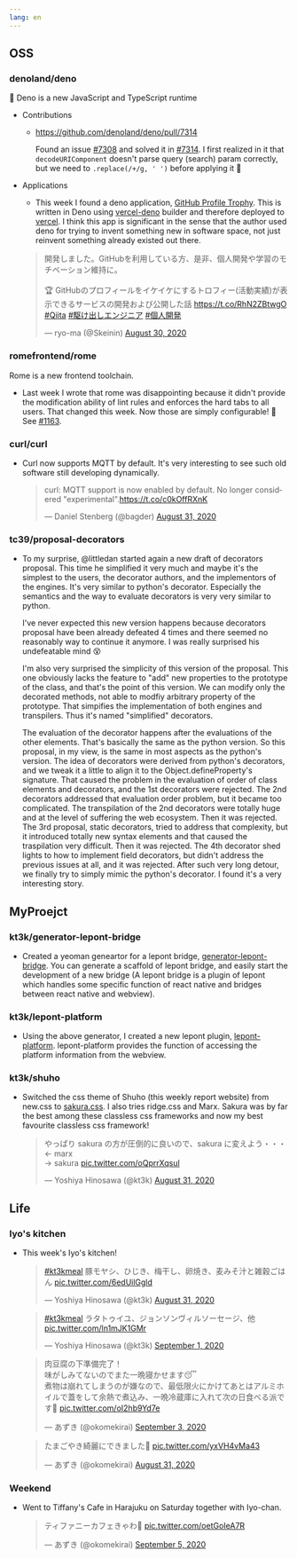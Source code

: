 ```yaml
---
lang: en
---
```


## OSS

### denoland/deno

🦕 Deno is a new JavaScript and TypeScript runtime

- Contributions

  - https://github.com/denoland/deno/pull/7314

    Found an issue [#7308](https://github.com/denoland/deno/issues/7308) and solved it in [#7314](https://github.com/denoland/deno/pull/7314). I first realized in it that `decodeURIComponent` doesn't parse query (search) param correctly, but we need to `.replace(/+/g, ' ')` before applying it 🤔

- Applications

  - This week I found a deno application, [GitHub Profile Trophy](https://github.com/ryo-ma/github-profile-trophy). This is written in Deno using [vercel-deno](https://github.com/TooTallNate/vercel-deno) builder and therefore deployed to [vercel](https://vercel.app). I think this app is significant in the sense that the author used deno for trying to invent something new in software space, not just reinvent something already existed out there.

  <blockquote class="twitter-tweet"><p lang="ja" dir="ltr">開発しました。GitHubを利用している方、是非、個人開発や学習のモチベーション維持に。<br><br>🏆 GitHubのプロフィールをイケイケにするトロフィー(活動実績)が表示できるサービスの開発および公開した話 <a href="https://t.co/RhN2ZBtwgO">https://t.co/RhN2ZBtwgO</a> <a href="https://twitter.com/hashtag/Qiita?src=hash&amp;ref_src=twsrc%5Etfw">#Qiita</a> <a href="https://twitter.com/hashtag/%E9%A7%86%E3%81%91%E5%87%BA%E3%81%97%E3%82%A8%E3%83%B3%E3%82%B8%E3%83%8B%E3%82%A2?src=hash&amp;ref_src=twsrc%5Etfw">#駆け出しエンジニア</a> <a href="https://twitter.com/hashtag/%E5%80%8B%E4%BA%BA%E9%96%8B%E7%99%BA?src=hash&amp;ref_src=twsrc%5Etfw">#個人開発</a></p>&mdash; ryo-ma (@Skeinin) <a href="https://twitter.com/Skeinin/status/1300204099745406976?ref_src=twsrc%5Etfw">August 30, 2020</a></blockquote> <script async src="https://platform.twitter.com/widgets.js" charset="utf-8"></script>

### romefrontend/rome

Rome is a new frontend toolchain.

- Last week I wrote that rome was disappointing because it didn't provide the modification ability of lint rules and enforces the hard tabs to all users. That changed this week. Now those are simply configurable! 🎉 See [#1163](https://github.com/romefrontend/rome/pull/1163).

### curl/curl

- Curl now supports MQTT by default. It's very interesting to see such old software still developing dynamically.

  <blockquote class="twitter-tweet"><p lang="en" dir="ltr">curl: MQTT support is now enabled by default. No longer considered &quot;experimental&quot;.<a href="https://t.co/c0kOffRXnK">https://t.co/c0kOffRXnK</a></p>&mdash; Daniel Stenberg (@bagder) <a href="https://twitter.com/bagder/status/1300339234495135744?ref_src=twsrc%5Etfw">August 31, 2020</a></blockquote> <script async src="https://platform.twitter.com/widgets.js" charset="utf-8"></script>

### tc39/proposal-decorators

- To my surprise, @littledan started again a new draft of decorators proposal. This time he simplified it very much and maybe it's the simplest to the users, the decorator authors, and the implementors of the engines. It's very similar to python's decorator. Especially the semantics and the way to evaluate decorators is very very similar to python.

  I've never expected this new version happens because decorators proposal have been already defeated 4 times and there seemed no reasonably way to continue it anymore. I was really surprised his undefeatable mind 😵

  I'm also very surprised the simplicity of this version of the proposal. This one obviously lacks the feature to "add" new properties to the prototype of the class, and that's the point of this version. We can modify only the decorated methods, not able to modfiy arbitrary property of the prototype. That simpifies the implementation of both engines and transpilers. Thus it's named "simplified" decorators.

  The evaluation of the decorator happens after the evaluations of the other elements. That's basically the same as the python version. So this proposal, in my view, is the same in most aspects as the python's version. The idea of decorators were derived from python's decorators, and we tweak it a little to align it to the Object.defineProperty's signature. That caused the problem in the evaluation of order of class elements and decorators, and the 1st decorators were rejected. The 2nd decorators addressed that evaluation order problem, but it became too complicated. The transpilation of the 2nd decorators were totally huge and at the level of suffering the web ecosystem. Then it was rejected. The 3rd proposal, static decorators, tried to address that complexity, but it introduced totally new syntax elements and that caused the traspilation very difficult. Then it was rejected. The 4th decorator shed lights to how to implement field decorators, but didn't address the previous issues at all, and it was rejected. After such very long detour, we finally try to simply mimic the python's decorator. I found it's a very interesting story.

## MyProejct

### kt3k/generator-lepont-bridge

- Created a yeoman geneartor for a lepont bridge, [generator-lepont-bridge](https://github.com/kt3k/generator-lepont-bridge). You can generate a scaffold of lepont bridge, and easily start the development of a new bridge (A lepont bridge is a plugin of lepont which handles some specific function of react native and bridges between react native and webview).

### kt3k/lepont-platform

- Using the above generator, I created a new lepont plugin, [lepont-platform](https://github.com/kt3k/lepont-platform). lepont-platform provides the function of accessing the platform information from the webview.

### kt3k/shuho

- Switched the css theme of Shuho (this weekly report website) from new.css to [sakura.css](https://github.com/oxalorg/sakura). I also tries ridge.css and Marx. Sakura was by far the best among these classless css frameworks and now my best favourite classless css framework!

  <blockquote class="twitter-tweet"><p lang="ja" dir="ltr">やっぱり sakura の方が圧倒的に良いので、sakura に変えよう・・・<br>← marx<br>→ sakura <a href="https://t.co/oQprrXqsul">pic.twitter.com/oQprrXqsul</a></p>&mdash; Yoshiya Hinosawa (@kt3k) <a href="https://twitter.com/kt3k/status/1300483476802551809?ref_src=twsrc%5Etfw">August 31, 2020</a></blockquote> <script async src="https://platform.twitter.com/widgets.js" charset="utf-8"></script>

## Life

### Iyo's kitchen

- This week's Iyo's kitchen!

  <blockquote class="twitter-tweet"><p lang="ja" dir="ltr"><a href="https://twitter.com/hashtag/kt3kmeal?src=hash&amp;ref_src=twsrc%5Etfw">#kt3kmeal</a> 豚モヤシ、ひじき、梅干し、卵焼き、麦みそ汁と雑穀ごはん <a href="https://t.co/6edUilGgld">pic.twitter.com/6edUilGgld</a></p>&mdash; Yoshiya Hinosawa (@kt3k) <a href="https://twitter.com/kt3k/status/1300404293887905792?ref_src=twsrc%5Etfw">August 31, 2020</a></blockquote> <script async src="https://platform.twitter.com/widgets.js" charset="utf-8"></script>

  <blockquote class="twitter-tweet"><p lang="ja" dir="ltr"><a href="https://twitter.com/hashtag/kt3kmeal?src=hash&amp;ref_src=twsrc%5Etfw">#kt3kmeal</a> ラタトゥイユ、ジョンソンヴィルソーセージ、他 <a href="https://t.co/ln1mJK1GMr">pic.twitter.com/ln1mJK1GMr</a></p>&mdash; Yoshiya Hinosawa (@kt3k) <a href="https://twitter.com/kt3k/status/1300770324431003648?ref_src=twsrc%5Etfw">September 1, 2020</a></blockquote> <script async src="https://platform.twitter.com/widgets.js" charset="utf-8"></script>

  <blockquote class="twitter-tweet"><p lang="ja" dir="ltr">肉豆腐の下準備完了！<br>味がしみてないのでまた一晩寝かせます😴<br>煮物は崩れてしまうのが嫌なので、最低限火にかけてあとはアルミホイルで蓋をして余熱で煮込み、一晩冷蔵庫に入れて次の日食べる派です🍳 <a href="https://t.co/oI2hb9Yd7e">pic.twitter.com/oI2hb9Yd7e</a></p>&mdash; あずき (@okomekirai) <a href="https://twitter.com/okomekirai/status/1301466270810779648?ref_src=twsrc%5Etfw">September 3, 2020</a></blockquote> <script async src="https://platform.twitter.com/widgets.js" charset="utf-8"></script>

  <blockquote class="twitter-tweet"><p lang="ja" dir="ltr">たまごやき綺麗にできました🍳 <a href="https://t.co/yxVH4vMa43">pic.twitter.com/yxVH4vMa43</a></p>&mdash; あずき (@okomekirai) <a href="https://twitter.com/okomekirai/status/1300383192545861632?ref_src=twsrc%5Etfw">August 31, 2020</a></blockquote> <script async src="https://platform.twitter.com/widgets.js" charset="utf-8"></script>

### Weekend

- Went to Tiffany's Cafe in Harajuku on Saturday together with Iyo-chan.

  <blockquote class="twitter-tweet"><p lang="ja" dir="ltr">ティファニーカフェきゃわ🥰 <a href="https://t.co/oetGoIeA7R">pic.twitter.com/oetGoIeA7R</a></p>&mdash; あずき (@okomekirai) <a href="https://twitter.com/okomekirai/status/1302109543371956229?ref_src=twsrc%5Etfw">September 5, 2020</a></blockquote> <script async src="https://platform.twitter.com/widgets.js" charset="utf-8"></script>
